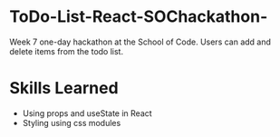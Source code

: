 # ToDo-List-React-SOChackathon-

Week 7 one-day hackathon at the School of Code. Users can add and delete items from the todo list. 

# Skills Learned

- Using props and useState in React
- Styling using css modules
